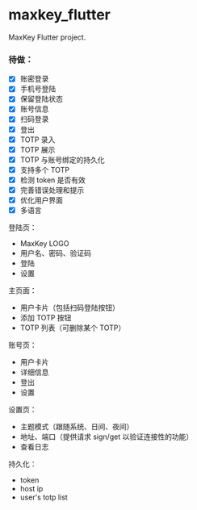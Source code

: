 # maxkey_flutter

MaxKey Flutter project.

### 待做：
- [x] 账密登录
- [x] 手机号登陆
- [x] 保留登陆状态
- [x] 账号信息
- [x] 扫码登录
- [x] 登出
- [x] TOTP 录入
- [x] TOTP 展示
- [x] TOTP 与账号绑定的持久化
- [x] 支持多个 TOTP
- [x] 检测 token 是否有效
- [x] 完善错误处理和提示
- [x] 优化用户界面
- [x] 多语言

登陆页：
- MaxKey LOGO
- 用户名、密码、验证码
- 登陆
- 设置

主页面：
- 用户卡片（包括扫码登陆按钮）
- 添加 TOTP 按钮
- TOTP 列表（可删除某个 TOTP）

账号页：
- 用户卡片
- 详细信息
- 登出
- 设置

设置页：
- 主题模式（跟随系统、日间、夜间）
- 地址、端口（提供请求 sign/get 以验证连接性的功能）
- 查看日志

持久化：
- token
- host ip
- user's totp list
